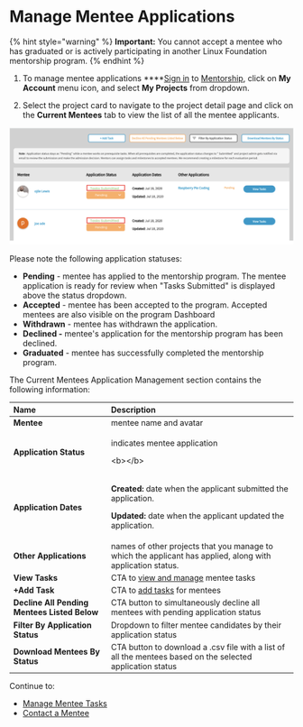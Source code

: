 # Manage Mentee Applications

{% hint style="warning" %}
**Important:** You cannot accept a mentee who has graduated or is actively participating in another Linux Foundation mentorship program.
{% endhint %}

1. To manage mentee applications ****[Sign in](../../../sso/sign-in/) to [Mentorship](https://people.communitybridge.org/), click on **My Account** menu icon, and select **My Projects** from dropdown.

2. Select the project card to navigate to the project detail page and click on the **Current Mentees** tab to view the list of all the mentee applicants. 

![](../../../.gitbook/assets/tasks-submitted.png)

Please note the following application statuses: 

* **Pending** - mentee has applied to the mentorship program. The mentee application is ready for review when "Tasks Submitted" is displayed above the status dropdown. 
* **Accepted** - mentee has been accepted to the program. Accepted mentees are also visible  on the program Dashboard
* **Withdrawn** - mentee has withdrawn the application. 
* **Declined -** mentee's application for the mentorship program has been declined.
* **Graduated** - mentee has successfully completed the mentorship program. 

The Current Mentees Application Management section contains the following information:

<table>
  <thead>
    <tr>
      <th style="text-align:left">Name</th>
      <th style="text-align:left">Description</th>
    </tr>
  </thead>
  <tbody>
    <tr>
      <td style="text-align:left"><b>Mentee</b>
      </td>
      <td style="text-align:left">mentee name and avatar</td>
    </tr>
    <tr>
      <td style="text-align:left"><b>Application Status</b>
      </td>
      <td style="text-align:left">
        <p>indicates mentee application</p>
        <p>&lt;b&gt;&lt;/b&gt;</p>
      </td>
    </tr>
    <tr>
      <td style="text-align:left"><b>Application Dates</b>
      </td>
      <td style="text-align:left">
        <p><b>Created:  </b>date when the applicant submitted the application.</p>
        <p><b>Updated: </b>date when the applicant updated the application.</p>
      </td>
    </tr>
    <tr>
      <td style="text-align:left"><b>Other Applications</b>
      </td>
      <td style="text-align:left">names of other projects that you manage to which the applicant has applied,
        along with application status.</td>
    </tr>
    <tr>
      <td style="text-align:left"><b>View Tasks</b>
      </td>
      <td style="text-align:left">CTA to <a href="manage-mentee-tasks.md">view and manage</a> mentee tasks</td>
    </tr>
    <tr>
      <td style="text-align:left"><b>+Add Task</b>
      </td>
      <td style="text-align:left">CTA to <a href="manage-mentee-tasks.md#add-task">add tasks</a> for mentees</td>
    </tr>
    <tr>
      <td style="text-align:left"><b>Decline All Pending Mentees Listed Below</b>
      </td>
      <td style="text-align:left">CTA button to simultaneously decline all mentees with pending application
        status</td>
    </tr>
    <tr>
      <td style="text-align:left"><b>Filter By Application Status</b>
      </td>
      <td style="text-align:left">Dropdown to filter mentee candidates by their application status</td>
    </tr>
    <tr>
      <td style="text-align:left"><b>Download Mentees By Status</b>
      </td>
      <td style="text-align:left">CTA button to download a .csv file with a list of all the mentees based
        on the selected application status</td>
    </tr>
  </tbody>
</table>

Continue to:

* [Manage Mentee Tasks](manage-mentee-tasks.md)
* [Contact a Mentee](contact-a-mentee.md)

